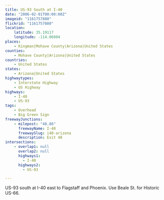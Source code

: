 ```yaml
---
title: US-93 South at I-40
date: "2006-02-01T00:00:00Z"
imageid: "1161757880"
flickrid: "1161757880"
location:
    latitude: 35.19117
    longitude: -114.06804
places:
    - Kingman|Mohave County|Arizona|United States
counties:
    - Mohave County|Arizona|United States
countries:
    - United States
states:
    - Arizona|United States
highwaytypes:
    - Interstate Highway
    - US Highway
highways:
    - I-40
    - US-93
tags:
    - Overhead
    - Big Green Sign
freewayJunctions:
    - milepost: "48.86"
      freewayName: I-40
      freewaySlug: i40-arizona
      description: Exit 48
intersections:
    - overlap1: null
      overlap2: null
      highways1:
        - I-40
      highways2:
        - US-93

---
```

US-93 south at I-40 east to Flagstaff and Phoenix.  Use Beale St. for Historic US-66.